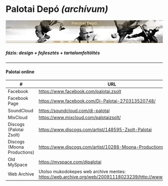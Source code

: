# Palotai Depó _(archívum)_

![Test Title](web-header.png)

##### fázis: design + fejlesztés + tartalomfeltöltés

---

#### Palotai online

\# | URL
-- | ---
Facebook | https://www.facebook.com/palotai.zsolt
Facebook Page | https://www.facebook.com/Dj-Palotai-270313520748/
SoundCloud | https://soundcloud.com/dj-palotai
MixCloud | https://www.mixcloud.com/palotaizsolt/
Discogs (Palotai Zsolt) | https://www.discogs.com/artist/148595-Zsolt-Palotai
Discogs (Moona Productions) | https://www.discogs.com/artist/10288-Moona-Productions
Old MySpace | https://myspace.com/djpalotai
Web Archive | Utolso mukodokepes web archive mentes: https://web.archive.org/web/20091118023239/http://www.palotai.hu/
